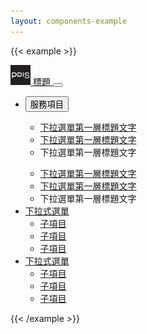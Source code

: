 ```yaml
---
layout: components-example
---
```


{{< example >}}
<nav class="navbar navbar-expand-lg navbar-light bg-light">
  <div class="container">
    <a class="navbar-brand d-flex align-items-center" href="#">
      <img src="/img/pdis-logo-final-inverse.png" width="32" height="32" alt="logo" class="rounded">
      <span class="navbar-title h3">標題</span>
    </a>
    <button class="navbar-toggler" type="button" data-bs-toggle="collapse" data-bs-target="#navbarSupportedContent" aria-controls="navbarSupportedContent" aria-expanded="false" aria-label="Toggle navigation">
    <span class="navbar-toggler-icon"></span>
    </button>
		<div class="collapse navbar-collapse align-items-end" id="navbarSupportedContent">
      <ul class="navbar-nav ms-auto">
        <li class="nav-item dropdown">
          <button type="button" class="btn btn-primary dropdown-toggle" data-bs-toggle="dropdown" aria-expanded="false">服務項目</button>
          <div class="dropdown-menu">
          <ul aria-labelledby="navbarDropdown1">
            <li><a class="dropdown-item" href="#">下拉選單第一層標題文字</a></li>
            <li><a class="dropdown-item" href="#">下拉選單第一層標題文字</a></li>
            <li><a class="dropdown-item disabled">下拉選單第一層標題文字</a></li>
          </ul>
                 <ul aria-labelledby="navbarDropdown1">
            <li><a class="dropdown-item" href="#">下拉選單第一層標題文字</a></li>
            <li><a class="dropdown-item" href="#">下拉選單第一層標題文字</a></li>
            <li><a class="dropdown-item disabled">下拉選單第一層標題文字</a></li>
          </ul>
        </li>
				<li class="nav-item dropdown">
          <a class="nav-link dropdown-toggle" href="#" id="navbarDropdown2" role="button" data-bs-toggle="dropdown" aria-expanded="false">
            下拉式選單
          </a>
          <ul class="dropdown-menu" aria-labelledby="navbarDropdown2">
            <li><a class="dropdown-item" href="#">子項目</a></li>
            <li><a class="dropdown-item" href="#">子項目</a></li>
            <li><a class="dropdown-item" href="#">子項目</a></li>
          </ul>
        </li>
				<li class="nav-item dropdown">
          <a class="nav-link dropdown-toggle" href="#" id="navbarDropdown3" role="button" data-bs-toggle="dropdown" aria-expanded="false">
            下拉式選單
          </a>
          <ul class="dropdown-menu" aria-labelledby="navbarDropdown3">
            <li><a class="dropdown-item" href="#">子項目</a></li>
            <li><a class="dropdown-item" href="#">子項目</a></li>
            <li><a class="dropdown-item" href="#">子項目</a></li>
          </ul>
        </li>
      </ul>
    </div>
  </div>
</nav>
{{< /example >}}